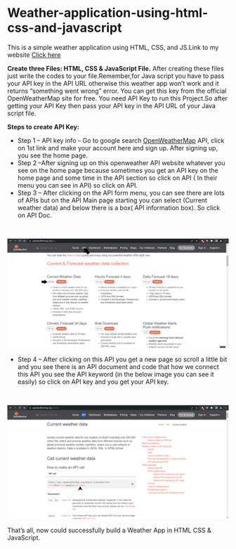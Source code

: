# Weather-application-using-html-css-and-javascript
This is a simple weather application using HTML, CSS, and JS.Link to my website [Click here](https://abishekjames.github.io/Weather-application-using-html-css-and-javascript/) 

**Create three Files: HTML, CSS & JavaScript File.** After creating these files just write the codes to your file.Remember,for Java script you have to pass your API key in the API URL otherwise this weather app won’t work and it returns “something went wrong” error. You can get this key from the official OpenWeatherMap site for free.
You need API Key to run this Project.So after getting your API Key then pass your API key in the API URL of your Java script file.

**Steps to create API Key:**
* Step 1 – API key info – Go to google search [OpenWeatherMap](https://openweathermap.org/api) API, click on 1st link and make your account here and sign up. After signing up, you see the home page.
* Step 2 –After signing up on this openweather API website whatever you see on the home page because sometimes you get an API key on the home page and some time in the API section so click on API ( In their menu you can see in API) so click on API.
* Step 3 – After clicking on the API form menu, you can see there are lots of APIs but on the API Main page starting you can select (Current weather data) and below there is a box( API information box). So click on API Doc.
<br>

![This is an image](https://github.com/abishekjames/Weather-application-using-html-css-and-javascript/blob/main/images/Screenshot%20(241).png)
* Step 4 – After clicking on this API you get a new page so scroll a little bit and you see there is an API document and code that how we connect this API you see the API keyword (in the below image you can see it easily) so click on API key and you get your API key.
<br>

![This is an image](https://github.com/abishekjames/Weather-application-using-html-css-and-javascript/blob/main/images/Screenshot%20(240).png)

That’s all, now could successfully build a Weather App in HTML CSS & JavaScript.



